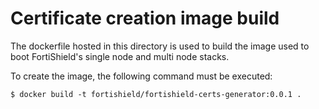 # Certificate creation image build

The dockerfile hosted in this directory is used to build the image used to boot FortiShield's single node and multi node stacks.

To create the image, the following command must be executed:

```
$ docker build -t fortishield/fortishield-certs-generator:0.0.1 .
```
